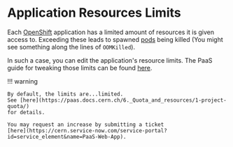 # Application Resources Limits

Each [OpenShift](../../basic-concepts.md#openshift) application
has a limited amount of resources it
is given access to. Exceeding these leads to spawned
[pods](../../basic-concepts.md#pod-openshift) being
killed (You might see something along the lines of `OOMKilled`).

In such a case, you can edit the application's resource
limits. The PaaS guide for tweaking those limits
can be found [here](https://paas.docs.cern.ch/6._Quota_and_resources/2-application-resources/).

!!! warning

	By default, the limits are...limited.
	See [here](https://paas.docs.cern.ch/6._Quota_and_resources/1-project-quota/)
	for details. 
	
	You may request an increase by submitting a ticket 
	[here](https://cern.service-now.com/service-portal?id=service_element&name=PaaS-Web-App).
	
